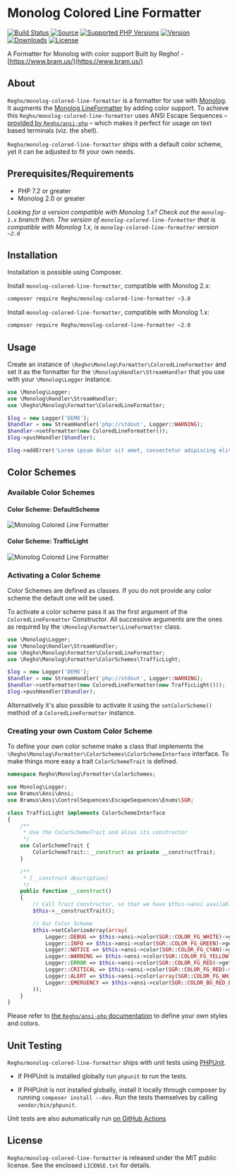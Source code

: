 # Monolog Colored Line Formatter

[![Build Status](https://github.com/Regho/monolog-colored-line-formatter/workflows/CI/badge.svg)](https://github.com/Regho/monolog-colored-line-formatter/actions) [![Source](http://img.shields.io/badge/source-Regho/monolog--colored--line--formatter-blue.svg?style=flat-square)](https://github.com/Regho/monolog-colored-line-formatter) [![Supported PHP Versions](https://img.shields.io/packagist/php-v/Regho/monolog-colored-line-formatter)](https://github.com/Regho/monolog-colored-line-formatter) [![Version](https://img.shields.io/packagist/v/Regho/monolog-colored-line-formatter.svg?style=flat-square)](https://packagist.org/packages/Regho/monolog-colored-line-formatter) [![Downloads](https://img.shields.io/packagist/dt/Regho/monolog-colored-line-formatter.svg?style=flat-square)](https://packagist.org/packages/Regho/monolog-colored-line-formatter/stats) [![License](https://img.shields.io/packagist/l/Regho/monolog-colored-line-formatter.svg?style=flat-square)](https://github.com/Regho/monolog-colored-line-formatter/blob/master/LICENSE.txt)

A Formatter for Monolog with color support
Built by Regho! - [https://www.bram.us/](https://www.bram.us/)

## About

`Regho/monolog-colored-line-formatter` is a formatter for use with [Monolog](https://github.com/Seldaek/monolog). It augments the [Monolog LineFormatter](https://github.com/Seldaek/monolog/blob/master/src/Monolog/Formatter/LineFormatter.php) by adding color support. To achieve this `Regho/monolog-colored-line-formatter` uses ANSI Escape Sequences – [provided by `Regho/ansi-php`](https://github.com/Regho/ansi-php) – which makes it perfect for usage on text based terminals (viz. the shell).

`Regho/monolog-colored-line-formatter` ships with a default color scheme, yet it can be adjusted to fit your own needs.

## Prerequisites/Requirements

- PHP 7.2 or greater
- Monolog 2.0 or greater

_Looking for a version compatible with Monolog 1.x? Check out the `monolog-1.x` branch then. The version of `monolog-colored-line-formatter` that is compatible with Monolog 1.x, is `monolog-colored-line-formatter` version `~2.0`_

## Installation

Installation is possible using Composer.

Install `monolog-colored-line-formatter`, compatible with Monolog 2.x:

```bash
composer require Regho/monolog-colored-line-formatter ~3.0
```

Install `monolog-colored-line-formatter`, compatible with Monolog 1.x:

```bash
composer require Regho/monolog-colored-line-formatter ~2.0
```

## Usage

Create an instance of `\Regho\Monolog\Formatter\ColoredLineFormatter` and set it as the formatter for the `\Monolog\Handler\StreamHandler` that you use with your `\Monolog\Logger` instance.

```php
use \Monolog\Logger;
use \Monolog\Handler\StreamHandler;
use \Regho\Monolog\Formatter\ColoredLineFormatter;

$log = new Logger('DEMO');
$handler = new StreamHandler('php://stdout', Logger::WARNING);
$handler->setFormatter(new ColoredLineFormatter());
$log->pushHandler($handler);

$log->addError('Lorem ipsum dolor sit amet, consectetur adipiscing elit.');
```

## Color Schemes

### Available Color Schemes

#### Color Scheme: DefaultScheme

![Monolog Colored Line Formatter](https://user-images.githubusercontent.com/11269635/28756233-c9f63abe-756a-11e7-883f-a084f35c55e7.gif)

#### Color Scheme: TrafficLight

![Monolog Colored Line Formatter](https://user-images.githubusercontent.com/11269635/28756238-df0a5598-756a-11e7-929a-201bef89e6a2.gif)

### Activating a Color Scheme

Color Schemes are defined as classes. If you do not provide any color scheme the default one will be used.

To activate a color scheme pass it as the first argument of the `ColoredLineFormatter` Constructor. All successive arguments are the ones as required by the `\Monolog\Formatter\LineFormatter` class.

```php
use \Monolog\Logger;
use \Monolog\Handler\StreamHandler;
use \Regho\Monolog\Formatter\ColoredLineFormatter;
use \Regho\Monolog\Formatter\ColorSchemes\TrafficLight;

$log = new Logger('DEMO');
$handler = new StreamHandler('php://stdout', Logger::WARNING);
$handler->setFormatter(new ColoredLineFormatter(new TrafficLight()));
$log->pushHandler($handler);
```

Alternatively it's also possible to activate it using the `setColorScheme()` method of a `ColoredLineFormatter` instance.

### Creating your own Custom Color Scheme

To define your own color scheme make a class that implements the `\Regho\Monolog\Formatter\ColorSchemes\ColorSchemeInterface` interface. To make things more easy a trait `ColorSchemeTrait` is defined.

```php
namespace Regho\Monolog\Formatter\ColorSchemes;

use Monolog\Logger;
use Bramus\Ansi\Ansi;
use Bramus\Ansi\ControlSequences\EscapeSequences\Enums\SGR;

class TrafficLight implements ColorSchemeInterface
{
    /**
     * Use the ColorSchemeTrait and alias its constructor
     */
    use ColorSchemeTrait {
        ColorSchemeTrait::__construct as private __constructTrait;
    }

    /**
     * [__construct description]
     */
    public function __construct()
    {
        // Call Trait Constructor, so that we have $this->ansi available
        $this->__constructTrait();

        // Our Color Scheme
        $this->setColorizeArray(array(
            Logger::DEBUG => $this->ansi->color(SGR::COLOR_FG_WHITE)->get(),
            Logger::INFO => $this->ansi->color(SGR::COLOR_FG_GREEN)->get(),
            Logger::NOTICE => $this->ansi->color(SGR::COLOR_FG_CYAN)->get(),
            Logger::WARNING => $this->ansi->color(SGR::COLOR_FG_YELLOW)->get(),
            Logger::ERROR => $this->ansi->color(SGR::COLOR_FG_RED)->get(),
            Logger::CRITICAL => $this->ansi->color(SGR::COLOR_FG_RED)->underline()->get(),
            Logger::ALERT => $this->ansi->color(array(SGR::COLOR_FG_WHITE, SGR::COLOR_BG_RED_BRIGHT))->get(),
            Logger::EMERGENCY => $this->ansi->color(SGR::COLOR_BG_RED_BRIGHT)->blink()->color(SGR::COLOR_FG_WHITE)->get(),
        ));
    }
}
```

Please refer to [the `Regho/ansi-php` documentation](https://github.com/Regho/ansi-php) to define your own styles and colors.

## Unit Testing

`Regho/monolog-colored-line-formatter` ships with unit tests using [PHPUnit](https://github.com/sebastianbergmann/phpunit/).

- If PHPUnit is installed globally run `phpunit` to run the tests.

- If PHPUnit is not installed globally, install it locally through composer by running `composer install --dev`. Run the tests themselves by calling `vendor/bin/phpunit`.

Unit tests are also automatically run [on GitHub Actions](https://github.com/Regho/monolog-colored-line-formatter/actions?query=workflow%3ACI)

## License

`Regho/monolog-colored-line-formatter` is released under the MIT public license. See the enclosed `LICENSE.txt` for details.
